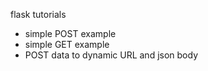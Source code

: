 flask tutorials
- simple POST example
- simple GET example
- POST data to dynamic URL and json body

